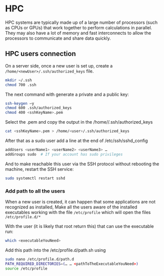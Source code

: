 # HPC

HPC systems are typically made up of a large number of processors (such as CPUs or GPUs) that work together 
to perform calculations in parallel. They may also have a lot of memory and fast interconnects to allow the 
processors to communicate and share data quickly.

## HPC users connection
On a server side, once a new user is set up, create a
```/home/<newUser>/.ssh/authorized_keys``` file.

``` sh 
mkdir ~/.ssh
chmod 700 .ssh
```

The next command with generate a private and a public key:

```sh
ssh-keygen –y
chmod 600 .ssh/authorized_keys
chmod 400 <sshKeyName>.pem
```

Select the <sshKeyName>.pem and copy the output in the
/home/<user>/.ssh/authorized_keys

```sh
cat <sshKeyName>.pem > /home/<user>/.ssh/authorized_keys
```

After that as a sudo user add a line at the end of /etc/ssh/sshd_config

```sh
addUsers <userName1> <userName2> <userName3> …
addGroups sudo  # If your account has sudo privileges
```

And to make reachable this user via the SSH protocol without rebooting the machine, restart the SSH service:

``` sh
sudo systemctl restart sshd
```

### Add path to all the users

When a new user is created, it can happen that some
applications are not recognized as installed, Make all the users aware
of the installed executables working with the file ```/etc/profile``` which
will open the files ```/etc/profile.d/*```

With the user (it is likely that root return this) that can use the
executable run:

```sh
which <executableYouNeed>
```
Add this path into the /etc/profile.d/path.sh using

```sh
sudo nano /etc/profile.d/path.d 
PATH_REQUIRED_DIRECTORIES=(… … <pathToTheExecutableYouNeed>)
source /etc/profile
```

<!--  Script to show the footer   -->
<html>
<script
    src="https://code.jquery.com/jquery-3.3.1.js"
    integrity="sha256-2Kok7MbOyxpgUVvAk/HJ2jigOSYS2auK4Pfzbm7uH60="
    crossorigin="anonymous">
</script>
<script>
$(function(){
  $("#footer").load("../footers/footer.html");
});
</script>
<body>
<div id="footer"></div>
</body>
</html>

